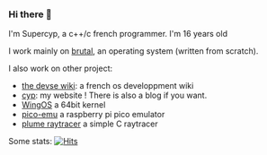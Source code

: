 ### Hi there 👋
I'm Supercyp, a c++/c french programmer. I'm 16 years old 

I work mainly on [brutal](https://github.com/brutal-org/brutal), an operating system (written from scratch).

I also work on other project: 
- [the devse wiki](https://devse.wiki/): a french os developpment wiki
- [cyp](https://www.cyp.sh): my website ! There is also a blog if you want.
- [WingOS](https://github.com/Supercip971/WingOS_x64) a 64bit kernel
- [pico-emu](https://github.com/Supercip971/pico-emu) a raspberry pi pico emulator
- [plume raytracer](https://github.com/Supercip971/plume-raytracer) a simple C raytracer 


Some stats:
[![Hits](https://hits.seeyoufarm.com/api/count/incr/badge.svg?url=https%3A%2F%2Fgithub.com%2FSupercip971&count_bg=%2379C83D&title_bg=%23555555&icon=&icon_color=%23E7E7E7&title=hits&edge_flat=false)](https://hits.seeyoufarm.com)
